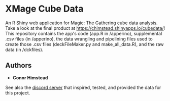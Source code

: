# XMage Cube Data

An R Shiny web application for Magic: The Gathering cube data analysis. Take a look at the final product at https://chimstead.shinyapps.io/cubedata/!
This repository contains the app's code (app.R in /apperino), supplemental .csv files (in /apperino), the data wrangling and pipelining files used to create those .csv files (deckFileMaker.py and make_all_data.R), and the raw data (in /dckfiles).
## Authors

* **Conor Himstead**

See also the [discord server](https://github.com/your/project/contributors) that inspired, tested, and provided the data for this project.
